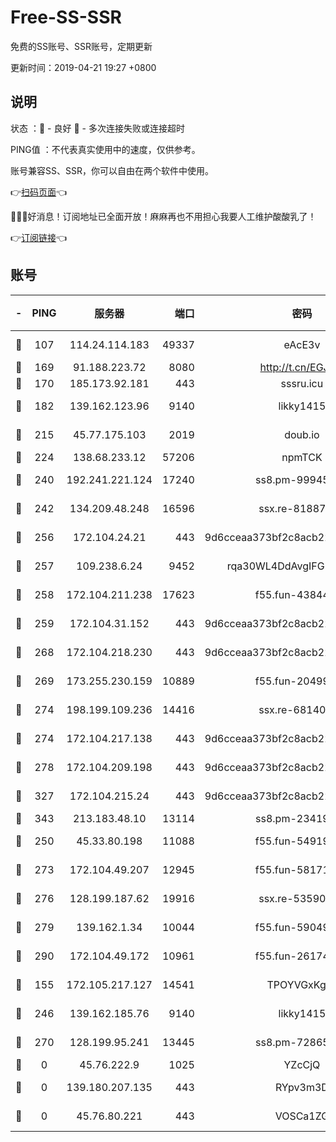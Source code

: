 # Free-SS-SSR

免费的SS账号、SSR账号，定期更新

更新时间：2019-04-21 19:27 +0800

## 说明

状态     ：🙂 - 良好 🙁 - 多次连接失败或连接超时

PING值   ：不代表真实使用中的速度，仅供参考。

账号兼容SS、SSR，你可以自由在两个软件中使用。

👉[扫码页面](https://liesauer.github.io/Free-SS-SSR/)👈

🎉🎉🎉好消息！订阅地址已全面开放！麻麻再也不用担心我要人工维护酸酸乳了！

👉[订阅链接](https://www.liesauer.net/yogurt/subscribe?ACCESS_TOKEN=DAYxR3mMaZAsaqUb)👈

## 账号

|-|PING|服务器|端口|密码|加密方式|区域|
|:----:|:----:|:-----:|-----:|:----:|:----:|:----:|
|🙂|107|114.24.114.183|49337|eAcE3v|chacha20-ietf|TW|
|🙂|169|91.188.223.72|8080|http://t.cn/EGJIyrl|rc4-md5|RU|
|🙂|170|185.173.92.181|443|sssru.icu|rc4-md5|RU|
|🙂|182|139.162.123.96|9140|likky1415|aes-256-cfb|JP|
|🙂|215|45.77.175.103|2019|doub.io|aes-128-ctr|SG|
|🙂|224|138.68.233.12|57206|npmTCK|rc4-md5|US|
|🙂|240|192.241.221.124|17240|ss8.pm-99945477|aes-256-cfb|US|
|🙂|242|134.209.48.248|16596|ssx.re-81887619|aes-256-cfb|US|
|🙂|256|172.104.24.21|443|9d6cceaa373bf2c8acb22e60b6a58be6|aes-256-cfb|US|
|🙂|257|109.238.6.24|9452|rqa30WL4DdAvgIFG6Fs3znzTa|aes-256-cfb|FR|
|🙂|258|172.104.211.238|17623|f55.fun-43844641|aes-256-cfb|US|
|🙂|259|172.104.31.152|443|9d6cceaa373bf2c8acb22e60b6a58be6|aes-256-cfb|US|
|🙂|268|172.104.218.230|443|9d6cceaa373bf2c8acb22e60b6a58be6|aes-256-cfb|US|
|🙂|269|173.255.230.159|10889|f55.fun-20499920|aes-256-cfb|US|
|🙂|274|198.199.109.236|14416|ssx.re-68140680|aes-256-cfb|US|
|🙂|274|172.104.217.138|443|9d6cceaa373bf2c8acb22e60b6a58be6|aes-256-cfb|US|
|🙂|278|172.104.209.198|443|9d6cceaa373bf2c8acb22e60b6a58be6|aes-256-cfb|US|
|🙂|327|172.104.215.24|443|9d6cceaa373bf2c8acb22e60b6a58be6|aes-256-cfb|US|
|🙂|343|213.183.48.10|13114|ss8.pm-23419048|rc4-md5|RU|
|🙂|250|45.33.80.198|11088|f55.fun-54919937|aes-256-cfb|US|
|🙂|273|172.104.49.207|12945|f55.fun-58171420|aes-256-cfb|SG|
|🙂|276|128.199.187.62|19916|ssx.re-53590362|aes-256-cfb|SG|
|🙂|279|139.162.1.34|10044|f55.fun-59049291|aes-256-cfb|SG|
|🙂|290|172.104.49.172|10961|f55.fun-26174488|aes-256-cfb|SG|
|🙁|155|172.105.217.127|14541|TPOYVGxKglpi|aes-256-cfb|JP|
|🙁|246|139.162.185.76|9140|likky1415|aes-256-cfb|DE|
|🙁|270|128.199.95.241|13445|ss8.pm-72865285|aes-256-cfb|SG|
|🙁|0|45.76.222.9|1025|YZcCjQ|rc4-md5|JP|
|🙁|0|139.180.207.135|443|RYpv3m3D|aes-256-cfb|JP|
|🙁|0|45.76.80.221|443|VOSCa1ZG|aes-256-cfb|DE|
